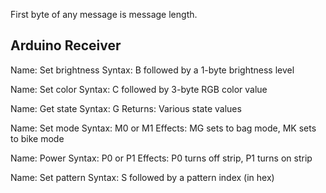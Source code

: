 First byte of any message is message length.

## Arduino Receiver

Name: Set brightness
Syntax: B followed by a 1-byte brightness level

Name: Set color
Syntax: C followed by 3-byte RGB color value

Name: Get state
Syntax: G
Returns: Various state values

Name: Set mode
Syntax: M0 or M1
Effects: MG sets to bag mode, MK sets to bike mode

Name: Power
Syntax: P0 or P1
Effects: P0 turns off strip, P1 turns on strip

Name: Set pattern
Syntax: S followed by a pattern index (in hex)
